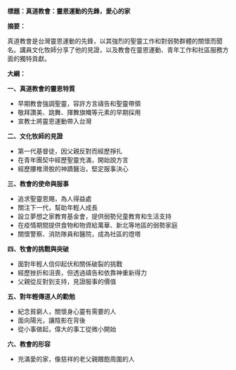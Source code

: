 **標題：真道教會：靈恩運動的先鋒，愛心的家**

**摘要：**

真道教會是台灣靈恩運動的先鋒，以其強烈的聖靈工作和對弱勢群體的關懷而聞名。講員文化牧師分享了他的見證，以及教會在靈恩運動、青年工作和社區服務方面的獨特貢獻。

**大綱：**

**一、真道教會的靈恩特質**
* 早期教會強調聖靈，容許方言禱告和聖靈帶領
* 敬拜讚美、跳舞、揮舞旗幟等元素的早期採用
* 宣教士將靈恩運動帶入台灣

**二、文化牧師的見證**
* 第一代基督徒，因父親反對而經歷掙扎
* 在青年團契中經歷聖靈充滿，開始說方言
* 經歷腰椎滑脫的神蹟醫治，堅定服事決心

**三、教會的使命與服事**
* 追求聖靈恩賜，為人得益處
* 關注下一代，幫助年輕人成長
* 設立夢想之家教育基金會，提供弱勢兒童教育和生活支持
* 在疫情期間提供食物和物資給萬華、新北等地區的弱勢家庭
* 關懷警察、消防隊員和醫院，成為社區的燈塔

**四、牧會的挑戰與突破**
* 面對年輕人信仰起伏和關係破裂的挑戰
* 經歷挫折和沮喪，但透過禱告和依靠神重新得力
* 父親從反對到支持，見證服事的價值

**五、對年輕傳道人的勸勉**
* 紀念貧窮人，關懷身心靈有需要的人
* 面向陽光，讓陰影在背後
* 從小事做起，偉大的事工從微小開始

**六、教會的形容**
* 充滿愛的家，像慈祥的老父親餵飽周圍的人